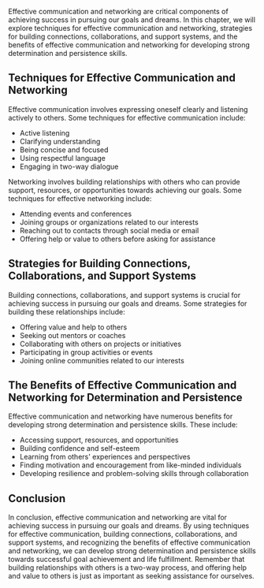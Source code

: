 
Effective communication and networking are critical components of achieving success in pursuing our goals and dreams. In this chapter, we will explore techniques for effective communication and networking, strategies for building connections, collaborations, and support systems, and the benefits of effective communication and networking for developing strong determination and persistence skills.

Techniques for Effective Communication and Networking
-----------------------------------------------------

Effective communication involves expressing oneself clearly and listening actively to others. Some techniques for effective communication include:

* Active listening
* Clarifying understanding
* Being concise and focused
* Using respectful language
* Engaging in two-way dialogue

Networking involves building relationships with others who can provide support, resources, or opportunities towards achieving our goals. Some techniques for effective networking include:

* Attending events and conferences
* Joining groups or organizations related to our interests
* Reaching out to contacts through social media or email
* Offering help or value to others before asking for assistance

Strategies for Building Connections, Collaborations, and Support Systems
------------------------------------------------------------------------

Building connections, collaborations, and support systems is crucial for achieving success in pursuing our goals and dreams. Some strategies for building these relationships include:

* Offering value and help to others
* Seeking out mentors or coaches
* Collaborating with others on projects or initiatives
* Participating in group activities or events
* Joining online communities related to our interests

The Benefits of Effective Communication and Networking for Determination and Persistence
----------------------------------------------------------------------------------------

Effective communication and networking have numerous benefits for developing strong determination and persistence skills. These include:

* Accessing support, resources, and opportunities
* Building confidence and self-esteem
* Learning from others' experiences and perspectives
* Finding motivation and encouragement from like-minded individuals
* Developing resilience and problem-solving skills through collaboration

Conclusion
----------

In conclusion, effective communication and networking are vital for achieving success in pursuing our goals and dreams. By using techniques for effective communication, building connections, collaborations, and support systems, and recognizing the benefits of effective communication and networking, we can develop strong determination and persistence skills towards successful goal achievement and life fulfillment. Remember that building relationships with others is a two-way process, and offering help and value to others is just as important as seeking assistance for ourselves.
